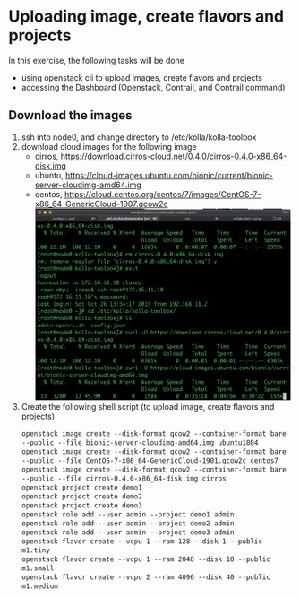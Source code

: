 # Uploading image, create flavors and projects
In this exercise, the following tasks will be done
- using openstack cli to upload images, create flavors and projects 
- accessing the Dashboard (Openstack, Contrail, and Contrail command)

## Download the images
1. ssh into node0, and change directory to /etc/kolla/kolla-toolbox
2. download cloud images for the following image
    - cirros, https://download.cirros-cloud.net/0.4.0/cirros-0.4.0-x86_64-disk.img
    - ubuntu, https://cloud-images.ubuntu.com/bionic/current/bionic-server-cloudimg-amd64.img
    - centos, https://cloud.centos.org/centos/7/images/CentOS-7-x86_64-GenericCloud-1907.qcow2c
![download_images](images/download_images.png)
3. Create the following shell script (to upload image, create flavors and projects)
	```
	openstack image create --disk-format qcow2 --container-format bare --public --file bionic-server-cloudimg-amd64.img ubuntu1804
	openstack image create --disk-format qcow2 --container-format bare --public --file CentOS-7-x86_64-GenericCloud-1901.qcow2c centos7
	openstack image create --disk-format qcow2 --container-format bare --public --file cirros-0.4.0-x86_64-disk.img cirros
	openstack project create demo1
	openstack project create demo2
	openstack project create demo3
	openstack role add --user admin --project demo1 admin
	openstack role add --user admin --project demo2 admin
	openstack role add --user admin --project demo3 admin
	openstack flavor create --vcpu 1 --ram 128 --disk 1 --public m1.tiny
	openstack flavor create --vcpu 1 --ram 2048 --disk 10 --public m1.small
	openstack flavor create --vcpu 2 --ram 4096 --disk 40 --public m1.medium

	```
